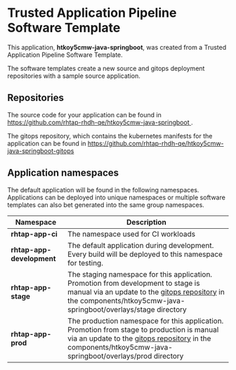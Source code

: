 # Trusted Application Pipeline Software Template

This application, **htkoy5cmw-java-springboot**, was created from a Trusted Application Pipeline Software Template.

The software templates create a new source and gitops deployment repositories with a sample source application. 

## Repositories

The source code for your application can be found in [https://github.com/rhtap-rhdh-qe/htkoy5cmw-java-springboot ](https://github.com/rhtap-rhdh-qe/htkoy5cmw-java-springboot ).
 
The gitops repository, which contains the kubernetes manifests for the application can be found in 
[https://github.com/rhtap-rhdh-qe/htkoy5cmw-java-springboot-gitops ](https://github.com/rhtap-rhdh-qe/htkoy5cmw-java-springboot-gitops ) 

## Application namespaces 

The default application will be found in the following namespaces. Applications can be deployed into unique namespaces or multiple software templates can also bet generated into the same group namespaces.  

|  Namespace   |  Description   |  
| -------- | -------- |
| **rhtap-app-ci** | The namespace used for CI workloads |
| **rhtap-app-development** | The default application during development. Every build will be deployed to this namespace for testing. |
| **rhtap-app-stage** | The staging namespace for this application. Promotion from development to stage is manual via an update to the [gitops repository](https://github.com/rhtap-rhdh-qe/htkoy5cmw-java-springboot-gitops ) in the components/htkoy5cmw-java-springboot/overlays/stage directory |
| **rhtap-app-prod** | The production namespace for this application. Promotion from stage to production is manual via an update to the [gitops repository](https://github.com/rhtap-rhdh-qe/htkoy5cmw-java-springboot-gitops ) in the components/htkoy5cmw-java-springboot/overlays/prod directory |